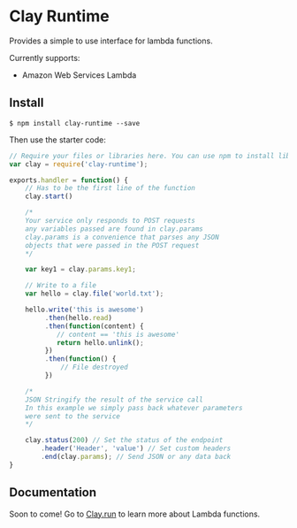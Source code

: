 # Clay Runtime

Provides a simple to use interface for lambda functions.

Currently supports:
- Amazon Web Services Lambda

## Install

```
$ npm install clay-runtime --save
```

Then use the starter code:

```js
// Require your files or libraries here. You can use npm to install libraries.
var clay = require('clay-runtime');

exports.handler = function() {
    // Has to be the first line of the function
    clay.start()

    /*
    Your service only responds to POST requests
    any variables passed are found in clay.params
    clay.params is a convenience that parses any JSON
    objects that were passed in the POST request
    */

    var key1 = clay.params.key1;

    // Write to a file
    var hello = clay.file('world.txt');

    hello.write('this is awesome')
         .then(hello.read)
         .then(function(content) {
            // content == 'this is awesome'
            return hello.unlink();
         })
         .then(function() {
             // File destroyed
         })

    /*
    JSON Stringify the result of the service call
    In this example we simply pass back whatever parameters
    were sent to the service
    */

    clay.status(200) // Set the status of the endpoint
        .header('Header', 'value') // Set custom headers
        .end(clay.params); // Send JSON or any data back
}
```

## Documentation

Soon to come! Go to [Clay.run](https://clay.run) to learn more about Lambda functions.